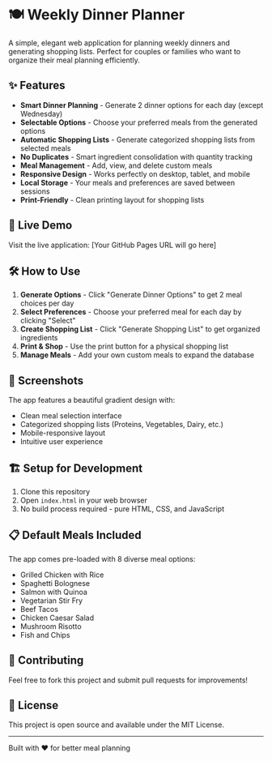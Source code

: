 # 🍽️ Weekly Dinner Planner

A simple, elegant web application for planning weekly dinners and generating shopping lists. Perfect for couples or families who want to organize their meal planning efficiently.

## ✨ Features

- **Smart Dinner Planning** - Generate 2 dinner options for each day (except Wednesday)
- **Selectable Options** - Choose your preferred meals from the generated options
- **Automatic Shopping Lists** - Generate categorized shopping lists from selected meals
- **No Duplicates** - Smart ingredient consolidation with quantity tracking
- **Meal Management** - Add, view, and delete custom meals
- **Responsive Design** - Works perfectly on desktop, tablet, and mobile
- **Local Storage** - Your meals and preferences are saved between sessions
- **Print-Friendly** - Clean printing layout for shopping lists

## 🚀 Live Demo

Visit the live application: [Your GitHub Pages URL will go here]

## 🛠️ How to Use

1. **Generate Options** - Click "Generate Dinner Options" to get 2 meal choices per day
2. **Select Preferences** - Choose your preferred meal for each day by clicking "Select"
3. **Create Shopping List** - Click "Generate Shopping List" to get organized ingredients
4. **Print & Shop** - Use the print button for a physical shopping list
5. **Manage Meals** - Add your own custom meals to expand the database

## 📱 Screenshots

The app features a beautiful gradient design with:
- Clean meal selection interface
- Categorized shopping lists (Proteins, Vegetables, Dairy, etc.)
- Mobile-responsive layout
- Intuitive user experience

## 🏗️ Setup for Development

1. Clone this repository
2. Open `index.html` in your web browser
3. No build process required - pure HTML, CSS, and JavaScript

## 📋 Default Meals Included

The app comes pre-loaded with 8 diverse meal options:
- Grilled Chicken with Rice
- Spaghetti Bolognese
- Salmon with Quinoa
- Vegetarian Stir Fry
- Beef Tacos
- Chicken Caesar Salad
- Mushroom Risotto
- Fish and Chips

## 🤝 Contributing

Feel free to fork this project and submit pull requests for improvements!

## 📄 License

This project is open source and available under the MIT License.

---

Built with ❤️ for better meal planning
